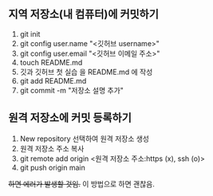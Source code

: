 


## 지역 저장소(내 컴퓨터)에 커밋하기

1. git init
2. git config user.name "<깃허브 username>"
3. git config user.email "<깃허브 이메일 주소>"
4. touch README.md
5. 깃과 깃허브 첫 실습 을 README.md 에 작성
6. git add README.md
7. git commit -m "저장소 설명 추가"

## 원격 저장소에 커밋 등록하기

1. New repository 선택하여 원격 저장소 생성
2. 원격 저장소 주소 복사
3. git remote add origin <원격 저장소 주소:https (x), ssh (o)>
4. git push origin main

~~하면 에러가 발생할 것임.~~
이 방법으로 하면 괜찮음. 


